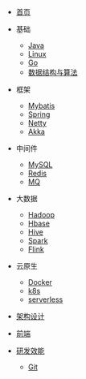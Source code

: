 - [首页](/)

- 基础
    - [Java](/docs/java/)
    - [Linux](/docs/linux/)
    - [Go](/docs/go/)
    - [数据结构与算法](/docs/algorithm/)

- 框架
    - [Mybatis]()
    - [Spring](/docs/spring/)
    - [Netty](/docs/netty/)
    - [Akka]()

- 中间件
    - [MySQL](/docs/mysql/)
    - [Redis](/docs/redis/)
    - [MQ](/docs/mq/)

- 大数据
    - [Hadoop]()
    - [Hbase]()
    - [Hive]()
    - [Spark]()
    - [Flink]()

- 云原生
    - [Docker](/docs/docker/)
    - [k8s]()
    - [serverless]()

- [架构设计](/docs/architecture/)

- [前端](/docs/frontend/)

- [研发效能](/docs/devops/)
    - [Git](/docs/git/)